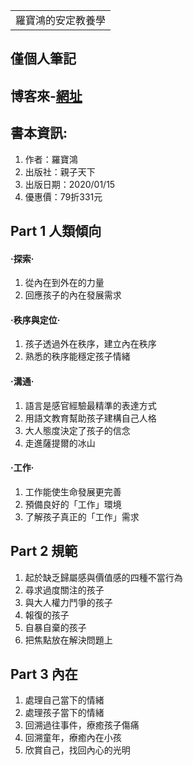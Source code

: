 <table>
    <tr>
        <td>羅寶鴻的安定教養學</td>
    </tr>
</table>

## 僅個人筆記
## 博客來-[網址](https://www.books.com.tw/products/0010845303)
## 書本資訊:
1. 作者：羅寶鴻  
2. 出版社：親子天下  
3. 出版日期：2020/01/15
4. 優惠價：79折331元

## Part 1 人類傾向
#### ‧探索‧
1. 從內在到外在的力量
2. 回應孩子的內在發展需求

#### ‧秩序與定位‧
1. 孩子透過外在秩序，建立內在秩序
2. 熟悉的秩序能穩定孩子情緒
#### ‧溝通‧
1. 語言是感官經驗最精準的表達方式
2. 用語文教育幫助孩子建構自己人格
3. 大人態度決定了孩子的信念
4. 走進薩提爾的冰山
#### ‧工作‧
1. 工作能使生命發展更完善
2. 預備良好的「工作」環境
3. 了解孩子真正的「工作」需求

## Part 2 規範
1. 起於缺乏歸屬感與價值感的四種不當行為
2. 尋求過度關注的孩子
3. 與大人權力鬥爭的孩子
4. 報復的孩子
5. 自暴自棄的孩子
6. 把焦點放在解決問題上

## Part 3 內在
1. 處理自己當下的情緒
2. 處理孩子當下的情緒
3. 回溯過往事件，療癒孩子傷痛
4. 回溯童年，療癒內在小孩
5. 欣賞自己，找回內心的光明
